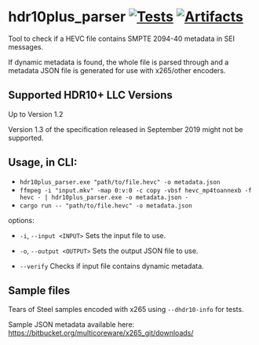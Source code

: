 # hdr10plus_parser [![Tests](https://github.com/quietvoid/hdr10plus_parser/workflows/Tests/badge.svg)](https://github.com/quietvoid/hdr10plus_parser/actions?query=workflow%3ATests) [![Artifacts](https://github.com/quietvoid/hdr10plus_parser/workflows/Artifacts/badge.svg)](https://github.com/quietvoid/hdr10plus_parser/actions?query=workflow%3AArtifacts)
Tool to check if a HEVC file contains SMPTE 2094-40 metadata in SEI 
messages.

If dynamic metadata is found, the whole file is parsed through and a 
metadata JSON file is generated for use with x265/other encoders.

## Supported HDR10+ LLC Versions
Up to Version 1.2

Version 1.3 of the specification released in September 2019 might not be supported.

## Usage, in CLI:

* `hdr10plus_parser.exe "path/to/file.hevc" -o metadata.json`
* `ffmpeg -i "input.mkv" -map 0:v:0 -c copy -vbsf hevc_mp4toannexb -f hevc - | hdr10plus_parser.exe -o metadata.json -`
* `cargo run -- "path/to/file.hevc" -o metadata.json`

options:
* `-i`, `--input <INPUT>` Sets the input file to use.
* `-o`, `--output <OUTPUT>` Sets the output JSON file to use.

* `--verify` Checks if input file contains dynamic metadata.
    
## Sample files
Tears of Steel samples encoded with x265 using `--dhdr10-info` for tests.

Sample JSON metadata available here: https://bitbucket.org/multicoreware/x265_git/downloads/
